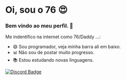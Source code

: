 

<!--
### Hi there 👋
**Marcelo391/Marcelo391** is a ✨ _special_ ✨ repository because its `README.md` (this file) appears on your GitHub profile.

Here are some ideas to get you started:

- 🔭 I’m currently working on ...
- 🌱 I’m currently learning ...
- 👯 I’m looking to collaborate on ...
- 🤔 I’m looking for help with ...
- 💬 Ask me about ...
- 📫 How to reach me: ...
- 😄 Pronouns: ...
- ⚡ Fun fact: ...
-->

# Oi, sou o 76 😍

### Bem vindo ao meu perfil. 💜

Me indentifico na internet como 76/Daddy ...:

 - 😄 Sou programador, veja minha barra ali em baixo.
 - 📊 Não sou de postar muito progresso.
 - 📚 Estou estudando novas linguagens.

[![Discord Badge](https://cdn.discordapp.com/emojis/832109019694497792.png?v=1)](https://discord.gg/bdf)
